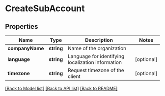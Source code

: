 # CreateSubAccount

## Properties
Name | Type | Description | Notes
------------ | ------------- | ------------- | -------------
**companyName** | **string** | Name of the organization | 
**language** | **string** | Language for identifying localization information | [optional] 
**timezone** | **string** | Request timezone of the client | [optional] 

[[Back to Model list]](../../README.md#documentation-for-models) [[Back to API list]](../../README.md#documentation-for-api-endpoints) [[Back to README]](../../README.md)


